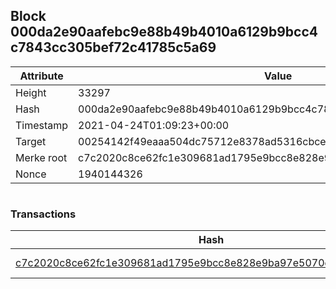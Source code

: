 ## Block 000da2e90aafebc9e88b49b4010a6129b9bcc4c7843cc305bef72c41785c5a69

Attribute | Value
--- | ---
Height | 33297
Hash | 000da2e90aafebc9e88b49b4010a6129b9bcc4c7843cc305bef72c41785c5a69
Timestamp | 2021-04-24T01:09:23+00:00
Target | 00254142f49eaaa504dc75712e8378ad5316cbcead634704b3734b6271167cc4
Merke root | c7c2020c8ce62fc1e309681ad1795e9bcc8e828e9ba97e5070df4e17e5f0da44
Nonce | 1940144326

```

```

### Transactions

Hash | Amount
--- | ---
[c7c2020c8ce62fc1e309681ad1795e9bcc8e828e9ba97e5070df4e17e5f0da44](c7c2020c8ce62fc1e309681ad1795e9bcc8e828e9ba97e5070df4e17e5f0da44.md) | 10.00000000 SKEPTI 
